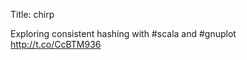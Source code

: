 Title: chirp

Exploring consistent hashing with #scala and #gnuplot <a href="http://t.co/CcBTM936">http://t.co/CcBTM936</a>
